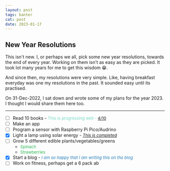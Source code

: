 ```yaml
---
layout: post
tags: banter
cat: post
date: 2023-01-17
---
```


## New Year Resolutions

This isn't new. I, or perhaps we all, pick some new year resolutions, towards the end of every year. Working on them isn't as easy as they are picked. It took lot many years for me to get this wisdom 😁.

And since then, my resolutions were very simple. Like, having breakfast everyday was one my resolutions in the past. It sounded easy until its practised.

On 31-Dec-2022, I sat down and wrote some of my plans for the year 2023. I thought I would share them here too.

<hr/>

- [ ] Read 10 books - <span style="font-size:small;color:#76D7C4"> This is progressing well - <a href="{{site.baseurl}}/reading-challenge.html"> 4/10 </a> </span>
- [ ] Make an app
- [ ] Program a sensor with Raspberry Pi Pico/Audrino
- [x] Light a lamp using solar energy - <span style="font-size:small;color:#2980B9"> [_This is completed_](/blog/2023/06/03/let's-start-with-solar-panels) </span>
- [ ] Grow 5 different edible plants/vegetables/greens
    * <span style="font-size:small;color:#2db551"> Spinach  <a href="{{site.baseurl}}/2023/06/20/growing-spinach-and-tasting-the-success.html"></a> </span>
    * <span style="font-size:small;color:#2db551"> Strawberries  <a href="{{site.baseurl}}/2023/06/28/strawberrries-in-the-garrden.html"></a> </span>
- [x] Start a blog - <span style="font-size:small;color:#2980B9">_I am so happy that I am writing this on the blog_ </span>
- [ ] Work on fitness, perhaps get a 6 pack ab
